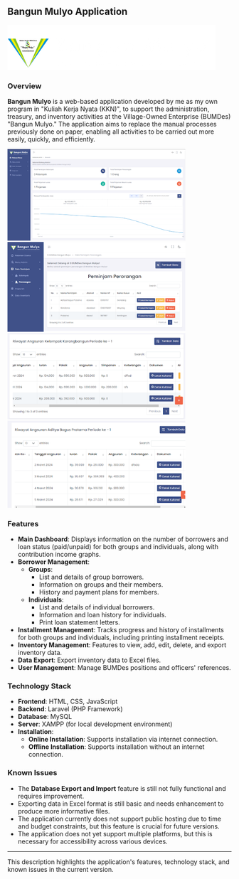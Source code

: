 ## Bangun Mulyo Application
![bangun-mulyo-logo](https://raw.githubusercontent.com/bytadit/bangunmulyo/main/public/bm-old-long.png) 

### Overview
**Bangun Mulyo** is a web-based application developed by me as my own program in "Kuliah Kerja Nyata (KKN)", to support the administration, treasury, and inventory activities at the Village-Owned Enterprise (BUMDes) "Bangun Mulyo." The application aims to replace the manual processes previously done on paper, enabling all activities to be carried out more easily, quickly, and efficiently.
<p>
  <img src="https://raw.githubusercontent.com/bytadit/bangunmulyo/main/public/ss-1.png" alt="ss1" style="width: 400px; height: auto; display: inline-block;">
  <img src="https://raw.githubusercontent.com/bytadit/bangunmulyo/main/public/ss-2.png" alt="ss2" style="width: 400px; height: auto; display: inline-block;">
  <img src="https://raw.githubusercontent.com/bytadit/bangunmulyo/main/public/ss-3.png" alt="ss3" style="width: 400px; height: auto; display: inline-block;">
  <img src="https://raw.githubusercontent.com/bytadit/bangunmulyo/main/public/ss-4.png" alt="ss4" style="width: 400px; height: auto; display: inline-block;">
</p>

### Features
- **Main Dashboard**: Displays information on the number of borrowers and loan status (paid/unpaid) for both groups and individuals, along with contribution income graphs.
- **Borrower Management**:
  - **Groups**:
    - List and details of group borrowers.
    - Information on groups and their members.
    - History and payment plans for members.
  - **Individuals**:
    - List and details of individual borrowers.
    - Information and loan history for individuals.
    - Print loan statement letters.
- **Installment Management**: Tracks progress and history of installments for both groups and individuals, including printing installment receipts.
- **Inventory Management**: Features to view, add, edit, delete, and export inventory data.
- **Data Export**: Export inventory data to Excel files.
- **User Management**: Manage BUMDes positions and officers' references.

### Technology Stack
- **Frontend**: HTML, CSS, JavaScript
- **Backend**: Laravel (PHP Framework)
- **Database**: MySQL
- **Server**: XAMPP (for local development environment)
- **Installation**:
  - **Online Installation**: Supports installation via internet connection.
  - **Offline Installation**: Supports installation without an internet connection.

### Known Issues
- The **Database Export and Import** feature is still not fully functional and requires improvement.
- Exporting data in Excel format is still basic and needs enhancement to produce more informative files.
- The application currently does not support public hosting due to time and budget constraints, but this feature is crucial for future versions.
- The application does not yet support multiple platforms, but this is necessary for accessibility across various devices.

---

This description highlights the application's features, technology stack, and known issues in the current version.
